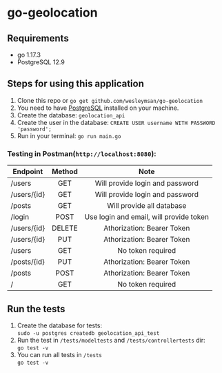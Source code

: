 # go-geolocation

## Requirements
* go 1.17.3
* PostgreSQL 12.9
## Steps for using this application
1. Clone this repo or ``go get github.com/wesleymsan/go-geolocation``
2. You need to have [PostgreSQL](https://www.digitalocean.com/community/tutorials/how-to-install-postgresql-on-ubuntu-20-04-quickstart-pt) installed on your machine.
3. Create the database: ``geolocation_api``
4. Create the user in the database: ``CREATE USER username WITH PASSWORD 'password';``
5. Run in your terminal: ``go run main.go
``

### Testing in Postman(``http://localhost:8080``): 

| Endpoint | Method| Note|
|----------|:-----:|:-----:|
| /users   | GET   |Will provide login and password
| /users/{id} | GET|Will provide login and password
| /posts | GET|Will provide all database
| /login | POST|Use login and email, will provide token
| /users/{id} | DELETE|Athorization: Bearer Token
| /users/{id} | PUT|Athorization: Bearer Token
| /users | GET|No token required
| /posts/{id} | PUT| Athorization: Bearer Token
| /posts | POST|Athorization: Bearer Token
| / | GET|No token required

## Run the tests
1. Create the database for tests: 
<br>``sudo -u postgres createdb geolocation_api_test``
2. Run the test in ``/tests/modeltests`` and ``/tests/controllertests`` dir:
<br>``go test -v``
3. You can run all tests in ``/tests``
<br>``go test -v``